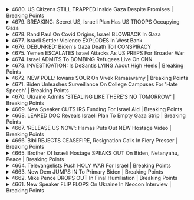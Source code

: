 <details>
<summary>4680. US Citizens STILL TRAPPED Inside Gaza Despite Promises | Breaking Points</summary><br>

<a href="https://www.youtube.com/watch?v=OLuvsu7TuFI" target="_blank">
    <img src="https://img.youtube.com/vi/OLuvsu7TuFI/maxresdefault.jpg" 
        alt="[Youtube]" width="200">
</a>

# US Citizens STILL TRAPPED Inside Gaza Despite Promises | Breaking Points


</details>

<details>
<summary>4679. BREAKING: Secret US, Israeli Plan Has US TROOPS Occupying Gaza</summary><br>

<a href="https://www.youtube.com/watch?v=t1USTguQb1M" target="_blank">
    <img src="https://img.youtube.com/vi/t1USTguQb1M/maxresdefault.jpg" 
        alt="[Youtube]" width="200">
</a>

# BREAKING: Secret US, Israeli Plan Has US TROOPS Occupying Gaza


</details>

<details>
<summary>4678. Rand Paul On Covid Origins, Israel BLOWBACK In Gaza</summary><br>

<a href="https://www.youtube.com/watch?v=fmgLl7exmko" target="_blank">
    <img src="https://img.youtube.com/vi/fmgLl7exmko/maxresdefault.jpg" 
        alt="[Youtube]" width="200">
</a>

# Rand Paul On Covid Origins, Israel BLOWBACK In Gaza


</details>

<details>
<summary>4677. Israeli Settler Violence EXPLODES In West Bank</summary><br>

<a href="https://www.youtube.com/watch?v=NWItnhGCo80" target="_blank">
    <img src="https://img.youtube.com/vi/NWItnhGCo80/maxresdefault.jpg" 
        alt="[Youtube]" width="200">
</a>

# Israeli Settler Violence EXPLODES In West Bank


</details>

<details>
<summary>4676. DEBUNKED: Biden's Gaza Death Toll CONSPIRACY</summary><br>

<a href="https://www.youtube.com/watch?v=qxpPQahd8vk" target="_blank">
    <img src="https://img.youtube.com/vi/qxpPQahd8vk/maxresdefault.jpg" 
        alt="[Youtube]" width="200">
</a>

# DEBUNKED: Biden's Gaza Death Toll CONSPIRACY


</details>

<details>
<summary>4675. Yemen ESCALATES Israel Attacks As US PREPS For Broader War</summary><br>

<a href="https://www.youtube.com/watch?v=8pCq_hwAi48" target="_blank">
    <img src="https://img.youtube.com/vi/8pCq_hwAi48/maxresdefault.jpg" 
        alt="[Youtube]" width="200">
</a>

# Yemen ESCALATES Israel Attacks As US PREPS For Broader War


</details>

<details>
<summary>4674. Israel ADMITS To BOMBING Refugees Live On CNN</summary><br>

<a href="https://www.youtube.com/watch?v=OlDoCmdnkTQ" target="_blank">
    <img src="https://img.youtube.com/vi/OlDoCmdnkTQ/maxresdefault.jpg" 
        alt="[Youtube]" width="200">
</a>

# Israel ADMITS To BOMBING Refugees Live On CNN


</details>

<details>
<summary>4673. INVESTIGATION: Is DeSantis LYING About High Heels | Breaking Points</summary><br>

<a href="https://www.youtube.com/watch?v=9jrW8UtEvlk" target="_blank">
    <img src="https://img.youtube.com/vi/9jrW8UtEvlk/maxresdefault.jpg" 
        alt="[Youtube]" width="200">
</a>

# INVESTIGATION: Is DeSantis LYING About High Heels | Breaking Points


</details>

<details>
<summary>4672. NEW POLL: Iowans SOUR On Vivek Ramaswamy | Breaking Points</summary><br>

<a href="https://www.youtube.com/watch?v=3EVO_Vn1RdQ" target="_blank">
    <img src="https://img.youtube.com/vi/3EVO_Vn1RdQ/maxresdefault.jpg" 
        alt="[Youtube]" width="200">
</a>

# NEW POLL: Iowans SOUR On Vivek Ramaswamy | Breaking Points


</details>

<details>
<summary>4671. Biden Unleashes Surveillance On College Campuses For 'Hate Speech' | Breaking Points</summary><br>

<a href="https://www.youtube.com/watch?v=_SnotdEgRGo" target="_blank">
    <img src="https://img.youtube.com/vi/_SnotdEgRGo/maxresdefault.jpg" 
        alt="[Youtube]" width="200">
</a>

# Biden Unleashes Surveillance On College Campuses For 'Hate Speech' | Breaking Points


</details>

<details>
<summary>4670. Ukraine Admits 'STEALING LIKE THERE'S NO TOMORROW' | Breaking Points</summary><br>

<a href="https://www.youtube.com/watch?v=qbK5eQS5YUg" target="_blank">
    <img src="https://img.youtube.com/vi/qbK5eQS5YUg/maxresdefault.jpg" 
        alt="[Youtube]" width="200">
</a>

# Ukraine Admits 'STEALING LIKE THERE'S NO TOMORROW' | Breaking Points


</details>

<details>
<summary>4669. New Speaker CUTS IRS Funding For Israel Aid | Breaking Points</summary><br>

<a href="https://www.youtube.com/watch?v=S3memKwk3UU" target="_blank">
    <img src="https://img.youtube.com/vi/S3memKwk3UU/maxresdefault.jpg" 
        alt="[Youtube]" width="200">
</a>

# New Speaker CUTS IRS Funding For Israel Aid | Breaking Points


</details>

<details>
<summary>4668. LEAKED DOC Reveals Israeli Plan To Empty Gaza Strip | Breaking Points</summary><br>

<a href="https://www.youtube.com/watch?v=ySLiXffq1v8" target="_blank">
    <img src="https://img.youtube.com/vi/ySLiXffq1v8/maxresdefault.jpg" 
        alt="[Youtube]" width="200">
</a>

# LEAKED DOC Reveals Israeli Plan To Empty Gaza Strip | Breaking Points


</details>

<details>
<summary>4667. 'RELEASE US NOW': Hamas Puts Out NEW Hostage Video | Breaking Points</summary><br>

<a href="https://www.youtube.com/watch?v=GnXyGIIilLw" target="_blank">
    <img src="https://img.youtube.com/vi/GnXyGIIilLw/maxresdefault.jpg" 
        alt="[Youtube]" width="200">
</a>

# 'RELEASE US NOW': Hamas Puts Out NEW Hostage Video | Breaking Points


</details>

<details>
<summary>4666. Bibi REJECTS CEASEFIRE, Resignation Calls In Fiery Presser | Breaking Points</summary><br>

<a href="https://www.youtube.com/watch?v=n0mufuoIAww" target="_blank">
    <img src="https://img.youtube.com/vi/n0mufuoIAww/maxresdefault.jpg" 
        alt="[Youtube]" width="200">
</a>

# Bibi REJECTS CEASEFIRE, Resignation Calls In Fiery Presser | Breaking Points


</details>

<details>
<summary>4665. Brother Of Israeli Hostage SPEAKS OUT On Biden, Netanyahu, Peace | Breaking Points</summary><br>

<a href="https://www.youtube.com/watch?v=0ch2WJhQnA4" target="_blank">
    <img src="https://img.youtube.com/vi/0ch2WJhQnA4/maxresdefault.jpg" 
        alt="[Youtube]" width="200">
</a>

# Brother Of Israeli Hostage SPEAKS OUT On Biden, Netanyahu, Peace | Breaking Points


</details>

<details>
<summary>4664. Televangelists Push HOLY WAR For Israel | Breaking Points</summary><br>

<a href="https://www.youtube.com/watch?v=ihjn2qXHhNQ" target="_blank">
    <img src="https://img.youtube.com/vi/ihjn2qXHhNQ/maxresdefault.jpg" 
        alt="[Youtube]" width="200">
</a>

# Televangelists Push HOLY WAR For Israel | Breaking Points


</details>

<details>
<summary>4663. New Dem JUMPS IN To Primary Biden | Breaking Points</summary><br>

<a href="https://www.youtube.com/watch?v=pPTW30qVQSU" target="_blank">
    <img src="https://img.youtube.com/vi/pPTW30qVQSU/maxresdefault.jpg" 
        alt="[Youtube]" width="200">
</a>

# New Dem JUMPS IN To Primary Biden | Breaking Points


</details>

<details>
<summary>4662. Mike Pence DROPS OUT In Final Humiliation | Breaking Points</summary><br>

<a href="https://www.youtube.com/watch?v=FcwRXx5DnNI" target="_blank">
    <img src="https://img.youtube.com/vi/FcwRXx5DnNI/maxresdefault.jpg" 
        alt="[Youtube]" width="200">
</a>

# Mike Pence DROPS OUT In Final Humiliation | Breaking Points


</details>

<details>
<summary>4661. New Speaker FLIP FLOPS On Ukraine In Neocon Interview | Breaking Points</summary><br>

<a href="https://www.youtube.com/watch?v=Jqj6bLYCmPc" target="_blank">
    <img src="https://img.youtube.com/vi/Jqj6bLYCmPc/maxresdefault.jpg" 
        alt="[Youtube]" width="200">
</a>

# New Speaker FLIP FLOPS On Ukraine In Neocon Interview | Breaking Points


</details>

